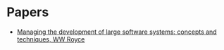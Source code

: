 # Papers

- [Managing the development of large software systems: concepts and techniques, WW Royce](https://blog.jbrains.ca/assets/articles/royce1970.pdf)
